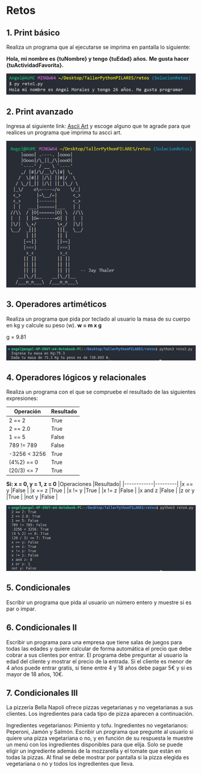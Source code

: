 # Retos

## 1. Print básico
Realiza un programa que al ejecutarse se imprima en pantalla lo siguiente:

**Hola, mi nombre es {tuNombre} y tengo {tuEdad} años.**
**Me gusta hacer {tuActividadFavorita}.**

![Reto1](https://github.com/angelumoca21/TallerPythonPILARES/blob/main/img/reto1.png)

## 2. Print avanzado
Ingresa al siguiente link: [Ascii Art](https://www.asciiart.eu/) y escoge alguno que te agrade para que realices un programa que imprima tu ascci art.

![Reto2](https://github.com/angelumoca21/TallerPythonPILARES/blob/main/img/reto2.png)

## 3. Operadores artiméticos
Realiza un programa que pida por teclado al usuario la masa de su cuerpo en kg y calcule su peso (w). 
**w = m x g** 

g = 9.81

![Reto3](https://github.com/angelumoca21/TallerPythonPILARES/blob/main/img/reto3.png)

## 4. Operadores lógicos y relacionales
Realiza un programa con el que se compruebe el resultado de las siguientes expresiones: 

|Operación   |Resultado|
|------------|---------|
|2 == 2      |True     |
|2 == 2.0    |True     |
|1 == 5      |False    |
|789 != 789  |False    |
|-3256 < 3256|True     |
|(4%2) == 0  |True     |
|(20/3) <= 7 |True     |



**Si: x = 0, y = 1, z = 0**
|Operaciones |Resultado|
|------------|---------|
|x == y      |False    |
|x == z      |True     |
|x != y      |True     |
|x != z      |False    |
|x and z     |False    |
|z or y      |True     |
|not y       |False    |

![Reto4](https://github.com/angelumoca21/TallerPythonPILARES/blob/main/img/reto4.png)

## 5. Condicionales
Escribir un programa que pida al usuario un número entero y muestre si es par o impar.

## 6. Condicionales II
Escribir un programa para una empresa que tiene salas de juegos para todas las edades y quiere calcular de forma automática el precio que debe cobrar a sus clientes por entrar. El programa debe preguntar al usuario la edad del cliente y mostrar el precio de la entrada. Si el cliente es menor de 4 años puede entrar gratis, si tiene entre 4 y 18 años debe pagar 5€ y si es mayor de 18 años, 10€.

## 7. Condicionales III
La pizzería Bella Napoli ofrece pizzas vegetarianas y no vegetarianas a sus clientes. Los ingredientes para cada tipo de pizza aparecen a continuación.

Ingredientes vegetarianos: Pimiento y tofu.
Ingredientes no vegetarianos: Peperoni, Jamón y Salmón.
Escribir un programa que pregunte al usuario si quiere una pizza vegetariana o no, y en función de su respuesta le muestre un menú con los ingredientes disponibles para que elija. Solo se puede eligir un ingrediente además de la mozzarella y el tomate que están en todas la pizzas. Al final se debe mostrar por pantalla si la pizza elegida es vegetariana o no y todos los ingredientes que lleva.